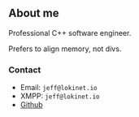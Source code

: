 
## About me

Professional C++ software engineer.

Prefers to align memory, not divs.

### Contact

* Email:  `jeff@lokinet.io`
* XMPP:   `jeff@lokinet.io`
* [Github](https://github.com/majestrate)
